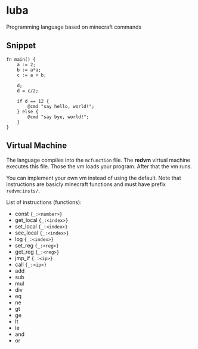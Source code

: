 # luba
Programming language based on minecraft commands

## Snippet

``` text
fn main() {
    a := 2;
    b := a*a;
    c := a + b;

    d;
    d = c/2;

    if d == 12 {
        @cmd "say hello, world!";
    } else {
        @cmd "say bye, world!";
    }
}
```

## Virtual Machine

The language compiles into the `mcfunction` file.
The **redvm** virtual machine executes this file.
Those the vm loads your program.
After that the vm runs.

You can implement your own vm instead of using the default.
Note that instructions are basicly minecraft functions and
must have prefix `redvm:insts/`.

List of instructions (functions):
- const     `{_:<number>}`
- get_local `{_:<index>}`
- set_local `{_:<index>}`
- see_local `{_:<index>}`
- log       `{_:<index>}`
- set_reg   `{_:<reg>}`
- get_reg   `{_:<reg>}`
- jmp_if    `{_:<ip>}`
- call      `{_:<ip>}`
- add
- sub
- mul
- div
- eq
- ne
- gt
- ge
- lt
- le
- and
- or
